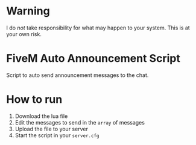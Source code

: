 # Warning
I do *not* take responsibility for what may happen to your system. This is at your own risk.

# FiveM Auto Announcement Script

Script to auto send announcement messages to the chat. 

# How to run 

1) Download the lua file
2) Edit the messages to send in the `array` of messages
3) Upload the file to your server
4) Start the script in your `server.cfg`
